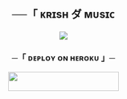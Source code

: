 <h2 align="center">
    ──「 ᴋʀɪsʜ ダ ᴍᴜsɪᴄ 
<p align="center">
  <img src="https://i.ibb.co/2FSqhSr/photo-2024-09-19-18-33-46-7416425646991081500.jpg">
</p>

<h3 align="center">
    ─「 ᴅᴇᴩʟᴏʏ ᴏɴ ʜᴇʀᴏᴋᴜ 」─
</h3>

<p align="center"><a href="https://dashboard.heroku.com/new?template=https://github.com/Xkrishmishra/Tanumusic"> <img src="https://img.shields.io/badge/Deploy%20On%20Heroku-black?style=for-the-badge&logo=heroku" width="220" height="38.45"/></a></p>


